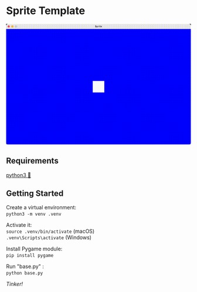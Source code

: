 # Sprite Template

<img src="screenshots/sprite_keyboard_input.gif" alt="screenshot of canvas" width="800">

## Requirements

[python3 &#128279;](https://www.python.org/downloads/)

## Getting Started

Create a virtual environment:<br>
`python3 -m venv .venv`

Activate it:<br>
`source .venv/bin/activate` (macOS)<br>
`.venv\Scripts\activate` (Windows)

Install Pygame module:<br>
`pip install pygame`

Run "base.py" :<br>
`python base.py`

*Tinker!*